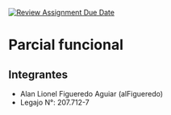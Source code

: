 [![Review Assignment Due Date](https://classroom.github.com/assets/deadline-readme-button-24ddc0f5d75046c5622901739e7c5dd533143b0c8e959d652212380cedb1ea36.svg)](https://classroom.github.com/a/AyEVwOIm)
# Parcial funcional

## Integrantes

- Alan Lionel Figueredo Aguiar (alFigueredo)
- Legajo N°: 207.712-7
